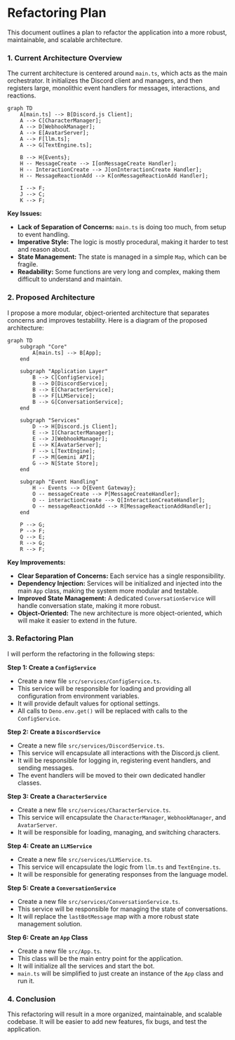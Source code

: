 # Refactoring Plan

This document outlines a plan to refactor the application into a more robust, maintainable, and scalable architecture.

### 1. Current Architecture Overview

The current architecture is centered around `main.ts`, which acts as the main orchestrator. It initializes the Discord client and managers, and then registers large, monolithic event handlers for messages, interactions, and reactions.

```mermaid
graph TD
    A[main.ts] --> B[Discord.js Client];
    A --> C[CharacterManager];
    A --> D[WebhookManager];
    A --> E[AvatarServer];
    A --> F[llm.ts];
    A --> G[TextEngine.ts];

    B --> H{Events};
    H -- MessageCreate --> I[onMessageCreate Handler];
    H -- InteractionCreate --> J[onInteractionCreate Handler];
    H -- MessageReactionAdd --> K[onMessageReactionAdd Handler];

    I --> F;
    J --> C;
    K --> F;
```

**Key Issues:**

*   **Lack of Separation of Concerns:** `main.ts` is doing too much, from setup to event handling.
*   **Imperative Style:** The logic is mostly procedural, making it harder to test and reason about.
*   **State Management:** The state is managed in a simple `Map`, which can be fragile.
*   **Readability:** Some functions are very long and complex, making them difficult to understand and maintain.

### 2. Proposed Architecture

I propose a more modular, object-oriented architecture that separates concerns and improves testability. Here is a diagram of the proposed architecture:

```mermaid
graph TD
    subgraph "Core"
        A[main.ts] --> B[App];
    end

    subgraph "Application Layer"
        B --> C[ConfigService];
        B --> D[DiscordService];
        B --> E[CharacterService];
        B --> F[LLMService];
        B --> G[ConversationService];
    end

    subgraph "Services"
        D --> H[Discord.js Client];
        E --> I[CharacterManager];
        E --> J[WebhookManager];
        E --> K[AvatarServer];
        F --> L[TextEngine];
        F --> M[Gemini API];
        G --> N[State Store];
    end

    subgraph "Event Handling"
        H -- Events --> O{Event Gateway};
        O -- messageCreate --> P[MessageCreateHandler];
        O -- interactionCreate --> Q[InteractionCreateHandler];
        O -- messageReactionAdd --> R[MessageReactionAddHandler];
    end

    P --> G;
    P --> F;
    Q --> E;
    R --> G;
    R --> F;
```

**Key Improvements:**

*   **Clear Separation of Concerns:** Each service has a single responsibility.
*   **Dependency Injection:** Services will be initialized and injected into the main `App` class, making the system more modular and testable.
*   **Improved State Management:** A dedicated `ConversationService` will handle conversation state, making it more robust.
*   **Object-Oriented:** The new architecture is more object-oriented, which will make it easier to extend in the future.

### 3. Refactoring Plan

I will perform the refactoring in the following steps:

**Step 1: Create a `ConfigService`**
*   Create a new file `src/services/ConfigService.ts`.
*   This service will be responsible for loading and providing all configuration from environment variables.
*   It will provide default values for optional settings.
*   All calls to `Deno.env.get()` will be replaced with calls to the `ConfigService`.

**Step 2: Create a `DiscordService`**
*   Create a new file `src/services/DiscordService.ts`.
*   This service will encapsulate all interactions with the Discord.js client.
*   It will be responsible for logging in, registering event handlers, and sending messages.
*   The event handlers will be moved to their own dedicated handler classes.

**Step 3: Create a `CharacterService`**
*   Create a new file `src/services/CharacterService.ts`.
*   This service will encapsulate the `CharacterManager`, `WebhookManager`, and `AvatarServer`.
*   It will be responsible for loading, managing, and switching characters.

**Step 4: Create an `LLMService`**
*   Create a new file `src/services/LLMService.ts`.
*   This service will encapsulate the logic from `llm.ts` and `TextEngine.ts`.
*   It will be responsible for generating responses from the language model.

**Step 5: Create a `ConversationService`**
*   Create a new file `src/services/ConversationService.ts`.
*   This service will be responsible for managing the state of conversations.
*   It will replace the `lastBotMessage` map with a more robust state management solution.

**Step 6: Create an `App` Class**
*   Create a new file `src/App.ts`.
*   This class will be the main entry point for the application.
*   It will initialize all the services and start the bot.
*   `main.ts` will be simplified to just create an instance of the `App` class and run it.

### 4. Conclusion

This refactoring will result in a more organized, maintainable, and scalable codebase. It will be easier to add new features, fix bugs, and test the application.